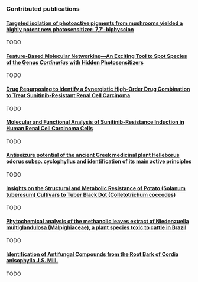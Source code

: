 ### Contributed publications

#### [Targeted isolation of photoactive pigments from mushrooms yielded a highly potent new photosensitizer: 7,7′-biphyscion](https://doi.org/10.1038/s41598-022-04975-9)

TODO

#### [Feature-Based Molecular Networking—An Exciting Tool to Spot Species of the Genus <i>Cortinarius</i> with Hidden Photosensitizers](https://doi.org/10.3390/metabo11110791)

TODO

#### [Drug Repurposing to Identify a Synergistic High-Order Drug Combination to Treat Sunitinib-Resistant Renal Cell Carcinoma](https://doi.org/10.3390/cancers13163978)

TODO

#### [Molecular and Functional Analysis of Sunitinib-Resistance Induction in Human Renal Cell Carcinoma Cells](https://doi.org/10.3390/ijms22126467)

TODO

#### [Antiseizure potential of the ancient Greek medicinal plant Helleborus odorus subsp. cyclophyllus and identification of its main active principles](https://doi.org/10.1016/j.jep.2020.112954)

TODO

#### [Insights on the Structural and Metabolic Resistance of Potato (Solanum tuberosum) Cultivars to Tuber Black Dot (Colletotrichum coccodes)](https://doi.org/10.3389/fpls.2020.01287)

TODO

#### [Phytochemical analysis of the methanolic leaves extract of Niedenzuella multiglandulosa (Malpighiaceae), a plant species toxic to cattle in Brazil](https://doi.org/10.1016/j.phytol.2020.02.005)

TODO

#### [Identification of Antifungal Compounds from the Root Bark of Cordia anisophylla J.S. Mill.](https://doi.org/10.21577/0103-5053.20180221)

TODO
